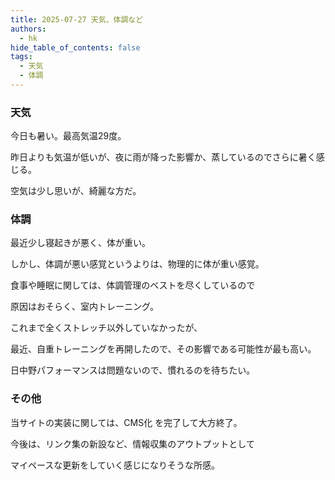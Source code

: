 ```yaml
---
title: 2025-07-27 天気、体調など
authors:
  - hk
hide_table_of_contents: false
tags:
  - 天気
  - 体調
---
```

### 天気

今日も暑い。最高気温29度。

昨日よりも気温が低いが、夜に雨が降った影響か、蒸しているのでさらに暑く感じる。

空気は少し思いが、綺麗な方だ。

<!-- truncate -->

### 体調

最近少し寝起きが悪く、体が重い。

しかし、体調が悪い感覚というよりは、物理的に体が重い感覚。

食事や睡眠に関しては、体調管理のベストを尽くしているので

原因はおそらく、室内トレーニング。

これまで全くストレッチ以外していなかったが、

最近、自重トレーニングを再開したので、その影響である可能性が最も高い。

日中野パフォーマンスは問題ないので、慣れるのを待ちたい。

### その他

当サイトの実装に関しては、CMS化 を完了して大方終了。

今後は、リンク集の新設など、情報収集のアウトプットとして

マイペースな更新をしていく感じになりそうな所感。




